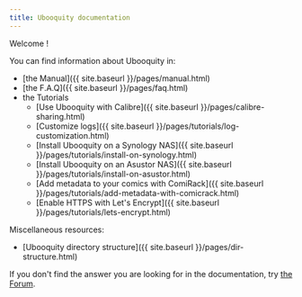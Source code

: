 ```yaml
---
title: Ubooquity documentation
---
```


Welcome !

You can find information about Ubooquity in:

* [the Manual]({{ site.baseurl }}/pages/manual.html)
* [the F.A.Q]({{ site.baseurl }}/pages/faq.html)
* the Tutorials
  * [Use Ubooquity with Calibre]({{ site.baseurl }}/pages/calibre-sharing.html)
  * [Customize logs]({{ site.baseurl }}/pages/tutorials/log-customization.html)
  * [Install Ubooquity on a Synology NAS]({{ site.baseurl }}/pages/tutorials/install-on-synology.html)
  * [Install Ubooquity on an Asustor NAS]({{ site.baseurl }}/pages/tutorials/install-on-asustor.html)
  * [Add metadata to your comics with ComiRack]({{ site.baseurl }}/pages/tutorials/add-metadata-with-comicrack.html)
  * [Enable HTTPS with Let's Encrypt]({{ site.baseurl }}/pages/tutorials/lets-encrypt.html)

Miscellaneous resources:

* [Ubooquity directory structure]({{ site.baseurl }}/pages/dir-structure.html)

If you don't find the answer you are looking for in the documentation, try [the Forum](http://ubooquity.userecho.com/).
